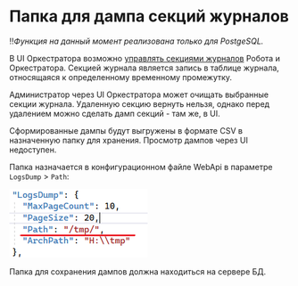 # Папка для дампа секций журналов

:bangbang:*Функция на данный момент реализована только для PostgeSQL.*

В UI Оркестратора возможно [управлять секциями журналов](https://docs.primo-rpa.ru/primo-rpa/orchestrator/settings/journals) Робота и Оркестратора. Секцией журнала является запись в таблице журнала, относящаяся к определенному временному промежутку. 

Администратор через UI Оркестратора может очищать выбранные секции журнала. Удаленную секцию вернуть нельзя, однако перед удалением можно сделать дамп секций - там же, в UI. 

Сформированные дампы будут выгружены в формате CSV в назначенную папку для хранения. Просмотр дампов через UI недоступен. 

Папка назначается в конфигурационном файле WebApi в параметре `LogsDump` > `Path`:

![](../resources/fine-tuning/log-section-dump-1.png)

Папка для сохранения дампов должна находиться на сервере БД. 


